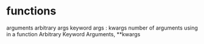 # functions
arguments 
arbitrary args
keyword args : kwargs
number of arguments using in a function
Arbitrary Keyword Arguments, **kwargs

